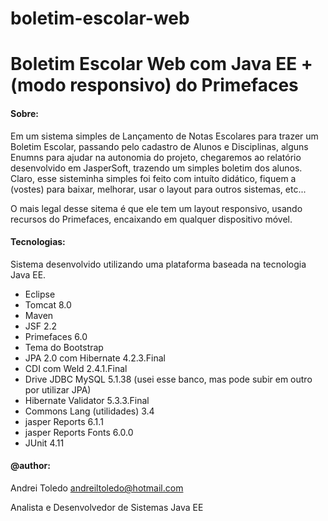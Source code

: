 # boletim-escolar-web
# Boletim Escolar Web com Java EE + (modo responsivo) do Primefaces 

#### Sobre:

Em um sistema simples de Lançamento de Notas Escolares para trazer um Boletim Escolar, passando pelo cadastro de Alunos e Disciplinas, alguns Enumns para ajudar na autonomia do projeto, chegaremos ao relatório desenvolvido em JasperSoft, trazendo um simples boletim dos alunos. Claro, esse sisteminha simples foi feito com intuíto didático, fiquem a (vostes) para baixar, melhorar, usar o layout para outros sistemas, etc... 

O mais legal desse sitema é que ele tem um layout responsivo, usando recursos do Primefaces, encaixando em qualquer dispositivo móvel.

#### Tecnologias:
Sistema desenvolvido utilizando uma plataforma baseada na tecnologia Java EE.

- Eclipse
- Tomcat 8.0
- Maven
- JSF 2.2 
- Primefaces 6.0
- Tema do Bootstrap
- JPA 2.0 com Hibernate 4.2.3.Final
- CDI com Weld 2.4.1.Final
- Drive JDBC MySQL 5.1.38 (usei esse banco, mas pode subir em outro por utilizar JPA)
- Hibernate Validator 5.3.3.Final
- Commons Lang (utilidades) 3.4
- jasper Reports 6.1.1
- jasper Reports Fonts 6.0.0
- JUnit 4.11

#### @author:
Andrei Toledo
andreiltoledo@hotmail.com

Analista e Desenvolvedor de Sistemas Java EE
